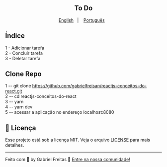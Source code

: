 

<h2 align="center">
  To Do
</h2>

<p align="center">
  <a href="README.en.md">English</a>&nbsp;&nbsp;&nbsp;|&nbsp;&nbsp;&nbsp;
  <a href="README.md">Português</a>&nbsp;&nbsp;&nbsp;
</p>

## Índice

1 - Adicionar tarefa
</br>
2 - Concluir tarefa
</br>
3 - Deletar tarefa
</br>

## Clone Repo

1 -- git clone https://github.com/gabrielfreisan/reactjs-conceitos-do-react.git
</br>
2 -- cd reactjs-conceitos-do-react
</br>
3 -- yarn
</br>
4 -- yarn dev
</br>
5 -- acessar a aplicação no endereço localhost:8080

## :memo: Licença

Esse projeto está sob a licença MIT. Veja o arquivo [LICENSE](LICENSE) para mais detalhes.

---

Feito com 💜 by Gabriel Freitas :wave: [Entre na nossa comunidade!](https://gabtecno.com.br)


